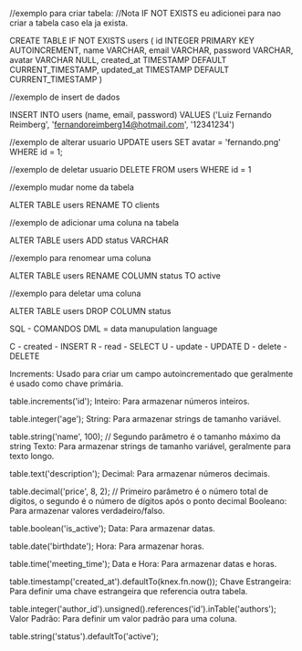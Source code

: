 //exemplo para criar tabela: //Nota IF NOT EXISTS eu adicionei para nao criar a tabela caso ela ja exista.

CREATE TABLE IF NOT EXISTS users (
	id INTEGER PRIMARY KEY AUTOINCREMENT, 
  name VARCHAR, 
  email VARCHAR, 
  password VARCHAR,
  avatar VARCHAR NULL,
  created_at TIMESTAMP DEFAULT CURRENT_TIMESTAMP,
  updated_at TIMESTAMP DEFAULT CURRENT_TIMESTAMP
)

//exemplo de insert de dados

INSERT INTO users
(name, email, password)
VALUES 
('Luiz Fernando Reimberg', 'fernandoreimberg14@hotmail.com', '12341234')

//exemplo de alterar usuario 
UPDATE users SET 
avatar = 'fernando.png' 
WHERE id = 1;

//exemplo de deletar usuario
DELETE FROM users WHERE id = 1

//exemplo mudar nome da tabela

ALTER TABLE users RENAME TO clients

//exemplo de adicionar uma coluna na tabela

ALTER TABLE users ADD status VARCHAR 

//exemplo para renomear uma coluna

ALTER TABLE users RENAME COLUMN status TO active


//exemplo para deletar uma coluna 

ALTER TABLE users DROP COLUMN status

SQL - COMANDOS DML = data manupulation language

C - created - INSERT 
R - read - SELECT 
U - update - UPDATE
D - delete - DELETE



Increments: Usado para criar um campo autoincrementado que geralmente é usado como chave primária.


table.increments('id');
Inteiro: Para armazenar números inteiros.


table.integer('age');
String: Para armazenar strings de tamanho variável.


table.string('name', 100); // Segundo parâmetro é o tamanho máximo da string
Texto: Para armazenar strings de tamanho variável, geralmente para texto longo.


table.text('description');
Decimal: Para armazenar números decimais.


table.decimal('price', 8, 2); // Primeiro parâmetro é o número total de dígitos, o segundo é o número de dígitos após o ponto decimal
Booleano: Para armazenar valores verdadeiro/falso.


table.boolean('is_active');
Data: Para armazenar datas.


table.date('birthdate');
Hora: Para armazenar horas.


table.time('meeting_time');
Data e Hora: Para armazenar datas e horas.


table.timestamp('created_at').defaultTo(knex.fn.now());
Chave Estrangeira: Para definir uma chave estrangeira que referencia outra tabela.


table.integer('author_id').unsigned().references('id').inTable('authors');
Valor Padrão: Para definir um valor padrão para uma coluna.


table.string('status').defaultTo('active');